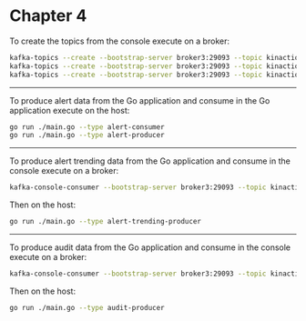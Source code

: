 # Chapter 4

To create the topics from the console execute on a broker:

```bash
kafka-topics --create --bootstrap-server broker3:29093 --topic kinaction_alert --partitions 3 --replication-factor 3
kafka-topics --create --bootstrap-server broker3:29093 --topic kinaction_alerttrend --partitions 3 --replication-factor 3
kafka-topics --create --bootstrap-server broker3:29093 --topic kinaction_audit --partitions 3 --replication-factor 3
```

---

To produce alert data from the Go application and consume in the Go application execute on the host:

```bash
go run ./main.go --type alert-consumer
go run ./main.go --type alert-producer
```

---

To produce alert trending data from the Go application and consume in the console execute on a broker:

```bash
kafka-console-consumer --bootstrap-server broker3:29093 --topic kinaction_alerttrend --from-beginning
```

Then on the host:

```bash
go run ./main.go --type alert-trending-producer
```

---

To produce audit data from the Go application and consume in the console execute on a broker:

```bash
kafka-console-consumer --bootstrap-server broker3:29093 --topic kinaction_audit --from-beginning
```

Then on the host:

```bash
go run ./main.go --type audit-producer
```
